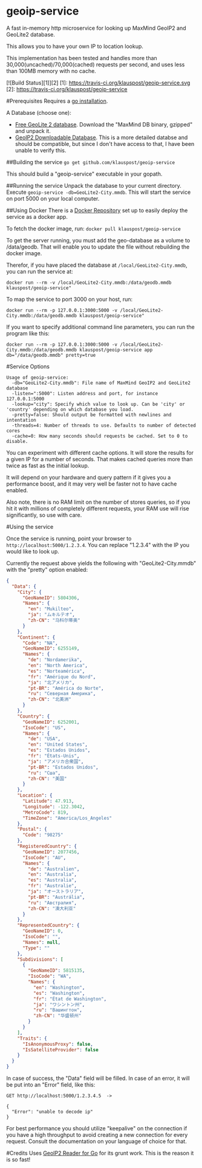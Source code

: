geoip-service
=============

A fast in-memory http microservice for looking up MaxMind GeoIP2 and GeoLite2 database.

This allows you to have your own IP to location lookup.

This implementation has been tested and handles more than 30,000(uncached)/70,000(cached) requests per second, and uses less than 100MB memory with no cache.

[![Build Status][1]][2]
[1]: https://travis-ci.org/klauspost/geoip-service.svg
[2]: https://travis-ci.org/klauspost/geoip-service

#Prerequisites
Requires a [go installation](https://golang.org/dl/).

A Database (choose one):
* [Free GeoLite 2 database](http://dev.maxmind.com/geoip/geoip2/geolite2/). Download the "MaxMind DB binary, gzipped" and unpack it.
* [GeoIP2 Downloadable Database](http://dev.maxmind.com/geoip/geoip2/downloadable/). This is a more detailed databse and should be compatible, but since I don't have access to that, I have been unable to verify this.

##Building the service
```go get github.com/klauspost/geoip-service```

This should build a "geoip-service" executable in your gopath.

##Running the service
Unpack the database to your current directory. Execute ```geoip-service -db=GeoLite2-City.mmdb```. This will start the service on port 5000 on your local computer.

##Using Docker
There is a [Docker Repository](https://registry.hub.docker.com/u/klauspost/geoip-service/) set up to easily deploy the service as a docker app.

To fetch the docker image, run:
```docker pull klauspost/geoip-service```

To get the server running, you must add the geo-database as a volume to /data/geodb. That will enable you to update the file without rebuilding the docker image.

Therefor, if you have placed the database at ```/local/GeoLite2-City.mmdb```, you can run the service at:

```docker run --rm -v /local/GeoLite2-City.mmdb:/data/geodb.mmdb klauspost/geoip-service"```

To map the service to port 3000 on your host, run:

```docker run --rm -p 127.0.0.1:3000:5000 -v /local/GeoLite2-City.mmdb:/data/geodb.mmdb klauspost/geoip-service"```

If you want to specify additional command line parameters, you can run the program like this:

```docker run --rm -p 127.0.0.1:3000:5000 -v /local/GeoLite2-City.mmdb:/data/geodb.mmdb klauspost/geoip-service app db="/data/geodb.mmdb" pretty=true```


#Service Options

```
Usage of geoip-service:
  -db="GeoLite2-City.mmdb": File name of MaxMind GeoIP2 and GeoLite2 database
  -listen=":5000": Listen address and port, for instance 127.0.0.1:5000
  -lookup="city": Specify which value to look up. Can be 'city' or 'country' depending on which database you load.
  -pretty=false: Should output be formatted with newlines and intentation
  -threads=4: Number of threads to use. Defaults to number of detected cores
  -cache=0: How many seconds should requests be cached. Set to 0 to disable.

```
You can experiment with different cache options. It will store the results for a given IP for a number of seconds. That makes cached queries more than twice as fast as the initial lookup.

It will depend on your hardware and query pattern if it gives you a performance boost, and it may very well be faster not to have cache enabled. 

Also note, there is no RAM limit on the number of stores queries, so if you hit it with millions of completely different requests, your RAM use will rise significantly, so use with care.

#Using the service

Once the service is running, point your browser to ```http://localhost:5000/1.2.3.4```. You can replace "1.2.3.4" with the IP you would like to look up.

Currently the request above yields the following with "GeoLite2-City.mmdb" with the "pretty" option enabled:

```JSON
{
  "Data": {
    "City": {
      "GeoNameID": 5804306,
      "Names": {
        "en": "Mukilteo",
        "ja": "ムキルテオ",
        "zh-CN": "马科尔蒂奥"
      }
    },
    "Continent": {
      "Code": "NA",
      "GeoNameID": 6255149,
      "Names": {
        "de": "Nordamerika",
        "en": "North America",
        "es": "Norteamérica",
        "fr": "Amérique du Nord",
        "ja": "北アメリカ",
        "pt-BR": "América do Norte",
        "ru": "Северная Америка",
        "zh-CN": "北美洲"
      }
    },
    "Country": {
      "GeoNameID": 6252001,
      "IsoCode": "US",
      "Names": {
        "de": "USA",
        "en": "United States",
        "es": "Estados Unidos",
        "fr": "États-Unis",
        "ja": "アメリカ合衆国",
        "pt-BR": "Estados Unidos",
        "ru": "Сша",
        "zh-CN": "美国"
      }
    },
    "Location": {
      "Latitude": 47.913,
      "Longitude": -122.3042,
      "MetroCode": 819,
      "TimeZone": "America/Los_Angeles"
    },
    "Postal": {
      "Code": "98275"
    },
    "RegisteredCountry": {
      "GeoNameID": 2077456,
      "IsoCode": "AU",
      "Names": {
        "de": "Australien",
        "en": "Australia",
        "es": "Australia",
        "fr": "Australie",
        "ja": "オーストラリア",
        "pt-BR": "Austrália",
        "ru": "Австралия",
        "zh-CN": "澳大利亚"
      }
    },
    "RepresentedCountry": {
      "GeoNameID": 0,
      "IsoCode": "",
      "Names": null,
      "Type": ""
    },
    "Subdivisions": [
      {
        "GeoNameID": 5815135,
        "IsoCode": "WA",
        "Names": {
          "en": "Washington",
          "es": "Washington",
          "fr": "État de Washington",
          "ja": "ワシントン州",
          "ru": "Вашингтон",
          "zh-CN": "华盛顿州"
        }
      }
    ],
    "Traits": {
      "IsAnonymousProxy": false,
      "IsSatelliteProvider": false
    }
  }
}
```

In case of success, the "Data" field will be filled. In case of an error, it will be put into an "Error" field, like this:

```
GET http://localhost:5000/1.2.3.4.5  ->

{
  "Error": "unable to decode ip"
}
```

For best performance you should utilize "keepalive" on the connection if you have a high throughput to avoid creating a new connection for every request. Consult the documentation on your language of choice for that.

#Credits
Uses  [GeoIP2 Reader for Go](https://github.com/oschwald/geoip2-golang) for its grunt work. This is the reason it is so fast!
